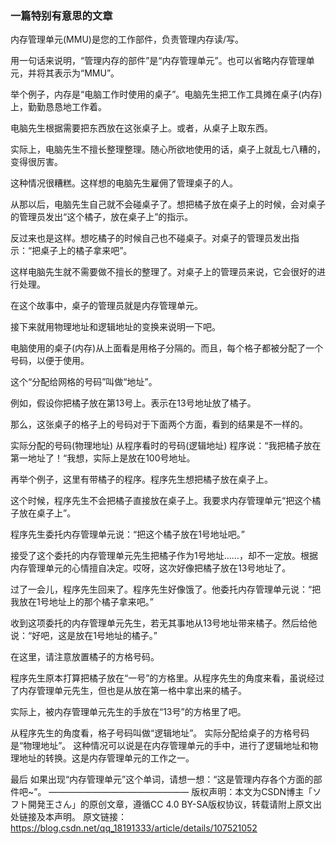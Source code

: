 ### 一篇特别有意思的文章

内存管理单元(MMU)是您的工作部件，负责管理内存读/写。

用一句话来说明，“管理内存的部件”是“内存管理单元”。也可以省略内存管理单元，并将其表示为“MMU”。

 举个例子，内存是“电脑工作时使用的桌子”。电脑先生把工作工具摊在桌子(内存)上，勤勤恳恳地工作着。

电脑先生根据需要把东西放在这张桌子上。或者，从桌子上取东西。
  
实际上，电脑先生不擅长整理整理。随心所欲地使用的话，桌子上就乱七八糟的，变得很厉害。

这种情况很糟糕。这样想的电脑先生雇佣了管理桌子的人。

从那以后，电脑先生自己就不会碰桌子了。想把橘子放在桌子上的时候，会对桌子的管理员发出“这个橘子，放在桌子上”的指示。

反过来也是这样。想吃橘子的时候自己也不碰桌子。对桌子的管理员发出指示：“把桌子上的橘子拿来吧”。

这样电脑先生就不需要做不擅长的整理了。对桌子上的管理员来说，它会很好的进行处理。

在这个故事中，桌子的管理员就是内存管理单元。

接下来就用物理地址和逻辑地址的变换来说明一下吧。

电脑使用的桌子(内存)从上面看是用格子分隔的。而且，每个格子都被分配了一个号码，以便于使用。

这个“分配给网格的号码”叫做“地址”。

例如，假设你把橘子放在第13号上。表示在13号地址放了橘子。

那么，这张桌子的格子上的号码对于下面两个方面，看到的结果是不一样的。

实际分配的号码(物理地址)
从程序看时的号码(逻辑地址)
程序说：“我把橘子放在第一地址了！“我想，实际上是放在100号地址。

再举个例子，这里有带橘子的程序。程序先生想把橘子放在桌子上。

这个时候，程序先生不会把橘子直接放在桌子上。我要求内存管理单元“把这个橘子放在桌子上”。

程序先生委托内存管理单元说：“把这个橘子放在1号地址吧。”

接受了这个委托的内存管理单元先生把橘子作为1号地址……，却不一定放。根据内存管理单元的心情擅自决定。哎呀，这次好像把橘子放在13号地址了。

过了一会儿，程序先生回来了。程序先生好像饿了。他委托内存管理单元说：“把我放在1号地址上的那个橘子拿来吧。”

收到这项委托的内存管理单元先生，若无其事地从13号地址带来橘子。然后给他说：“好吧，这是放在1号地址的橘子。”

在这里，请注意放置橘子的方格号码。

程序先生原本打算把橘子放在“一号”的方格里。从程序先生的角度来看，虽说经过了内存管理单元先生，但也是从放在第一格中拿出来的橘子。

实际上，被内存管理单元先生的手放在“13号”的方格里了吧。

从程序先生的角度看，格子号码叫做“逻辑地址”。
实际分配给桌子的方格号码是“物理地址”。
这种情况可以说是在内存管理单元的手中，进行了逻辑地址和物理地址的转换。这是内存管理单元的工作之一。

最后
如果出现“内存管理单元”这个单词，请想一想：“这是管理内存各个方面的部件吧~”。
————————————————
版权声明：本文为CSDN博主「ソフト開発王さん」的原创文章，遵循CC 4.0 BY-SA版权协议，转载请附上原文出处链接及本声明。
原文链接：https://blog.csdn.net/qq_18191333/article/details/107521052